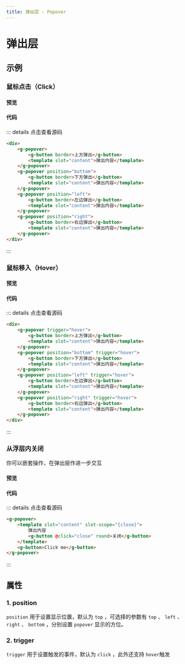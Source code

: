 ```yaml
---
title: 弹出层 - Popover 
---
```


# 弹出层

## 示例

### 鼠标点击（Click）

#### 预览

<ClientOnly>
<popover-demo-1></popover-demo-1>
</ClientOnly>

#### 代码
::: details 点击查看源码
```html
<div>
    <g-popover>
        <g-button border>上方弹出</g-button>
        <template slot="content">弹出内容</template>
    </g-popover>
    <g-popover position="bottom">
        <g-button border>下方弹出</g-button>
        <template slot="content">弹出内容</template>
    </g-popover>
    <g-popover position="left">
        <g-button border>左边弹出</g-button>
        <template slot="content">弹出内容</template>
    </g-popover>
    <g-popover position="right">
        <g-button border>右边弹出</g-button>
        <template slot="content">弹出内容</template>
    </g-popover>
</div>
```
:::

### 鼠标移入（Hover）

#### 预览

<ClientOnly>
<popover-demo-2></popover-demo-2>
</ClientOnly>

#### 代码
::: details 点击查看源码
```html
<div>
    <g-popover trigger="hover">
        <g-button border>上方弹出</g-button>
        <template slot="content">弹出内容</template>
    </g-popover>
    <g-popover position="bottom" trigger="hover">
        <g-button border>下方弹出</g-button>
        <template slot="content">弹出内容</template>
    </g-popover>
    <g-popover position="left" trigger="hover">
        <g-button border>左边弹出</g-button>
        <template slot="content">弹出内容</template>
    </g-popover>
    <g-popover position="right" trigger="hover">
        <g-button border>右边弹出</g-button>
        <template slot="content">弹出内容</template>
    </g-popover>
</div>
```
:::
### 从浮层内关闭

你可以嵌套操作，在弹出层作进一步交互

#### 预览

<ClientOnly>
<popover-demo-3></popover-demo-3>
</ClientOnly>

#### 代码
::: details 点击查看源码
```html
<g-popover>
    <template slot="content" slot-scope="{close}">
        弹出内容
        <g-button @click="close" round>关闭</g-button>
    </template>
    <g-button>Click me</g-button>
</g-popover>
```
:::

## 属性

### 1. position

`position` 用于设置显示位置，默认为 `top` ，可选择的参数有 `top` 、 `left` 、 `right` 、 `bottom` ，分别设置 `popover` 显示的方位。

### 2. trigger

`trigger` 用于设置触发的事件，默认为 `click` ，此外还支持 `hover`触发